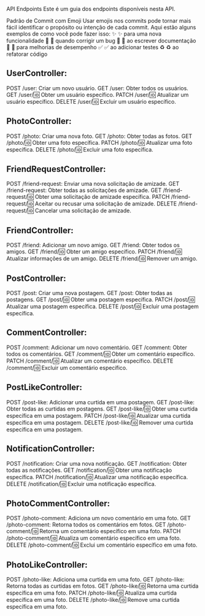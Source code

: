API Endpoints
Este é um guia dos endpoints disponíveis nesta API.

Padrão de Commit com Emoji
Usar emojis nos commits pode tornar mais fácil identificar o propósito ou intenção de cada commit. Aqui estão alguns exemplos de como você pode fazer isso:
✨ :sparkles: para uma nova funcionalidade
🐛 :bug: quando corrigir um bug
📝 :memo: ao escrever documentação
🚀 :rocket: para melhorias de desempenho
✅ :white_check_mark: ao adicionar testes
♻️ :recycle: ao refatorar código

## UserController:

POST /user: Criar um novo usuário.
GET /user: Obter todos os usuários.
GET /user/:id: Obter um usuário específico.
PATCH /user/:id: Atualizar um usuário específico.
DELETE /user/:id: Excluir um usuário específico.

## PhotoController:

POST /photo: Criar uma nova foto.
GET /photo: Obter todas as fotos.
GET /photo/:id: Obter uma foto específica.
PATCH /photo/:id: Atualizar uma foto específica.
DELETE /photo/:id: Excluir uma foto específica.

## FriendRequestController:

POST /friend-request: Enviar uma nova solicitação de amizade.
GET /friend-request: Obter todas as solicitações de amizade.
GET /friend-request/:id: Obter uma solicitação de amizade específica.
PATCH /friend-request/:id: Aceitar ou recusar uma solicitação de amizade.
DELETE /friend-request/:id: Cancelar uma solicitação de amizade.

## FriendController:

POST /friend: Adicionar um novo amigo.
GET /friend: Obter todos os amigos.
GET /friend/:id: Obter um amigo específico.
PATCH /friend/:id: Atualizar informações de um amigo.
DELETE /friend/:id: Remover um amigo.

## PostController:

POST /post: Criar uma nova postagem.
GET /post: Obter todas as postagens.
GET /post/:id: Obter uma postagem específica.
PATCH /post/:id: Atualizar uma postagem específica.
DELETE /post/:id: Excluir uma postagem específica.

## CommentController:

POST /comment: Adicionar um novo comentário.
GET /comment: Obter todos os comentários.
GET /comment/:id: Obter um comentário específico.
PATCH /comment/:id: Atualizar um comentário específico.
DELETE /comment/:id: Excluir um comentário específico.

## PostLikeController:

POST /post-like: Adicionar uma curtida em uma postagem.
GET /post-like: Obter todas as curtidas em postagens.
GET /post-like/:id: Obter uma curtida específica em uma postagem.
PATCH /post-like/:id: Atualizar uma curtida específica em uma postagem.
DELETE /post-like/:id: Remover uma curtida específica em uma postagem.

## NotificationController:

POST /notification: Criar uma nova notificação.
GET /notification: Obter todas as notificações.
GET /notification/:id: Obter uma notificação específica.
PATCH /notification/:id: Atualizar uma notificação específica.
DELETE /notification/:id: Excluir uma notificação específica.

## PhotoCommentController:

POST /photo-comment: Adiciona um novo comentário em uma foto.
GET /photo-comment: Retorna todos os comentários em fotos.
GET /photo-comment/:id: Retorna um comentário específico em uma foto.
PATCH /photo-comment/:id: Atualiza um comentário específico em uma foto.
DELETE /photo-comment/:id: Exclui um comentário específico em uma foto.

## PhotoLikeController:

POST /photo-like: Adiciona uma curtida em uma foto.
GET /photo-like: Retorna todas as curtidas em fotos.
GET /photo-like/:id: Retorna uma curtida específica em uma foto.
PATCH /photo-like/:id: Atualiza uma curtida específica em uma foto.
DELETE /photo-like/:id: Remove uma curtida específica em uma foto.
